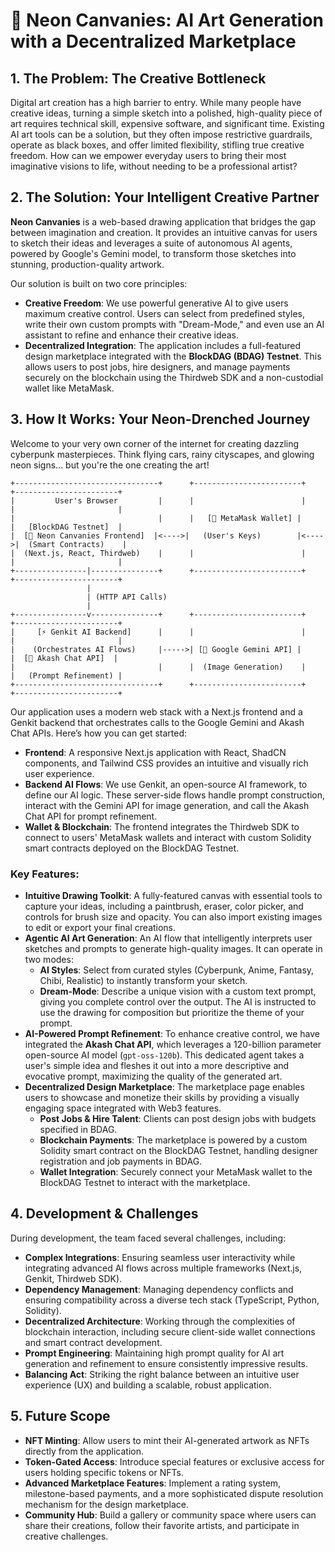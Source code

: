 # 🎨 Neon Canvanies: AI Art Generation with a Decentralized Marketplace

## 1. The Problem: The Creative Bottleneck

Digital art creation has a high barrier to entry. While many people have creative ideas, turning a simple sketch into a polished, high-quality piece of art requires technical skill, expensive software, and significant time. Existing AI art tools can be a solution, but they often impose restrictive guardrails, operate as black boxes, and offer limited flexibility, stifling true creative freedom. How can we empower everyday users to bring their most imaginative visions to life, without needing to be a professional artist?

## 2. The Solution: Your Intelligent Creative Partner

**Neon Canvanies** is a web-based drawing application that bridges the gap between imagination and creation. It provides an intuitive canvas for users to sketch their ideas and leverages a suite of autonomous AI agents, powered by Google's Gemini model, to transform those sketches into stunning, production-quality artwork.

Our solution is built on two core principles:
*   **Creative Freedom**: We use powerful generative AI to give users maximum creative control. Users can select from predefined styles, write their own custom prompts with "Dream-Mode," and even use an AI assistant to refine and enhance their creative ideas.
*   **Decentralized Integration**: The application includes a full-featured design marketplace integrated with the **BlockDAG (BDAG) Testnet**. This allows users to post jobs, hire designers, and manage payments securely on the blockchain using the Thirdweb SDK and a non-custodial wallet like MetaMask.

## 3. How It Works: Your Neon-Drenched Journey

Welcome to your very own corner of the internet for creating dazzling cyberpunk masterpieces. Think flying cars, rainy cityscapes, and glowing neon signs... but you're the one creating the art!

```ascii
+--------------------------------+      +------------------------+      +-----------------------+
|         User's Browser         |      |                        |      |                       |
|                                |      |   [🦊 MetaMask Wallet] |      |   [BlockDAG Testnet]  |
|  [🎨 Neon Canvanies Frontend]  |<---->|   (User's Keys)        |<---->|  (Smart Contracts)    |
|  (Next.js, React, Thirdweb)    |      |                        |      |                       |
+----------------|---------------+      +------------------------+      +-----------------------+
                 |
                 | (HTTP API Calls)
                 |
+----------------v---------------+      +------------------------+      +-----------------------+
|     [⚡ Genkit AI Backend]      |      |                        |      |                       |
|    (Orchestrates AI Flows)     |----->| [🤖 Google Gemini API] |      |  [🧠 Akash Chat API]  |
|                                |      |  (Image Generation)    |      |   (Prompt Refinement) |
+--------------------------------+      +------------------------+      +-----------------------+

```

Our application uses a modern web stack with a Next.js frontend and a Genkit backend that orchestrates calls to the Google Gemini and Akash Chat APIs. Here’s how you can get started:

*   **Frontend**: A responsive Next.js application with React, ShadCN components, and Tailwind CSS provides an intuitive and visually rich user experience.
*   **Backend AI Flows**: We use Genkit, an open-source AI framework, to define our AI logic. These server-side flows handle prompt construction, interact with the Gemini API for image generation, and call the Akash Chat API for prompt refinement.
*   **Wallet & Blockchain**: The frontend integrates the Thirdweb SDK to connect to users' MetaMask wallets and interact with custom Solidity smart contracts deployed on the BlockDAG Testnet.

### Key Features:

*   **Intuitive Drawing Toolkit**: A fully-featured canvas with essential tools to capture your ideas, including a paintbrush, eraser, color picker, and controls for brush size and opacity. You can also import existing images to edit or export your final creations.
*   **Agentic AI Art Generation**: An AI flow that intelligently interprets user sketches and prompts to generate high-quality images. It can operate in two modes:
    *   **AI Styles**: Select from curated styles (Cyberpunk, Anime, Fantasy, Chibi, Realistic) to instantly transform your sketch.
    *   **Dream-Mode**: Describe a unique vision with a custom text prompt, giving you complete control over the output. The AI is instructed to use the drawing for composition but prioritize the theme of your prompt.
*   **AI-Powered Prompt Refinement**: To enhance creative control, we have integrated the **Akash Chat API**, which leverages a 120-billion parameter open-source AI model (`gpt-oss-120b`). This dedicated agent takes a user's simple idea and fleshes it out into a more descriptive and evocative prompt, maximizing the quality of the generated art.
*   **Decentralized Design Marketplace**: The marketplace page enables users to showcase and monetize their skills by providing a visually engaging space integrated with Web3 features.
    *   **Post Jobs & Hire Talent**: Clients can post design jobs with budgets specified in BDAG.
    *   **Blockchain Payments**: The marketplace is powered by a custom Solidity smart contract on the BlockDAG Testnet, handling designer registration and job payments in BDAG.
    *   **Wallet Integration**: Securely connect your MetaMask wallet to the BlockDAG Testnet to interact with the marketplace.

## 4. Development & Challenges

During development, the team faced several challenges, including:
*   **Complex Integrations**: Ensuring seamless user interactivity while integrating advanced AI flows across multiple frameworks (Next.js, Genkit, Thirdweb SDK).
*   **Dependency Management**: Managing dependency conflicts and ensuring compatibility across a diverse tech stack (TypeScript, Python, Solidity).
*   **Decentralized Architecture**: Working through the complexities of blockchain interaction, including secure client-side wallet connections and smart contract development.
*   **Prompt Engineering**: Maintaining high prompt quality for AI art generation and refinement to ensure consistently impressive results.
*   **Balancing Act**: Striking the right balance between an intuitive user experience (UX) and building a scalable, robust application.

## 5. Future Scope

*   **NFT Minting**: Allow users to mint their AI-generated artwork as NFTs directly from the application.
*   **Token-Gated Access**: Introduce special features or exclusive access for users holding specific tokens or NFTs.
*   **Advanced Marketplace Features**: Implement a rating system, milestone-based payments, and a more sophisticated dispute resolution mechanism for the design marketplace.
*   **Community Hub**: Build a gallery or community space where users can share their creations, follow their favorite artists, and participate in creative challenges.
